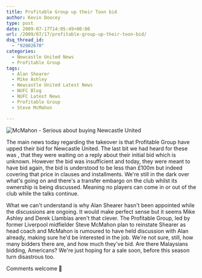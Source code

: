 ```yaml
---
title: Profitable Group up their Toon bid
author: Kevin Doocey
type: post
date: 2009-07-17T14:05:49+00:00
url: /2009/07/17/profitable-group-up-their-toon-bid/
dsq_thread_id:
  - "92802670"
categories:
  - Newcastle United News
  - Profitable Group
tags:
  - Alan Shearer
  - Mike Ashley
  - Newcastle United Latest News
  - NUFC Blog
  - NUFC Latest News
  - Profitable Group
  - Steve McMahon

---
```

![McMahon - Serious about buying Newcastle United](https://static.guim.co.uk/sys-images/Football/Pix/pictures/2008/08/07/mcmahon476.jpg)

The main news  today regarding the takeover is that Profitable Group have upped their bid for Newcastle United. The last bit we had heard for these was , that they were waiting on a reply about their initial bid which is unknown. However the bid was insufficient and today, they were meant to have bid again, the bid is understood to be less than £100m but indeed covering that price in clauses and installments. We're still in the dark over what's going on and there's a transfer embargo on the club whilst its ownership is being discussed. Meaning no players can come in or out of the club while the talks continue.

What we can't understand is why Alan Shearer hasn't been appointed while the discussions are ongoing. It would make perfect sense but it seems Mike Ashley and Derek Llambias aren't that clever. The Profitable Group, led by former Liverpool midfielder Steve McMahon plan to reinstate Shearer as head coach and McMahon is rumoured to have held discussion with Alan already, making sure he'd be interested in the job. We're not sure, still, how many bidders there are, and how much they've bid. Are there Malaysians bidding, Americans? We're just hoping for a sale soon, before this season turn disastrous too.

Comments welcome 🙂
